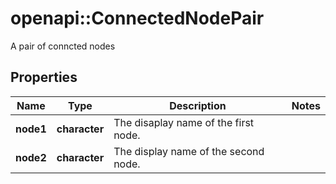 # openapi::ConnectedNodePair

A pair of conncted nodes

## Properties
Name | Type | Description | Notes
------------ | ------------- | ------------- | -------------
**node1** | **character** | The disaplay name of the first node. | 
**node2** | **character** | The display name of the second node. | 


